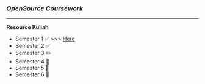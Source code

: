 ### *OpenSource Coursework*
<hr>

**Resource Kuliah**
- Semester 1 :white_check_mark: >>> <a href="https://github.com/its0din-ai/development" target="_blank">Here</a>
- Semester 2 :white_check_mark:
- Semester 3 :pencil2:
- Semester 4 :construction:
- Semester 5 :construction:
- Semester 6 :construction:
